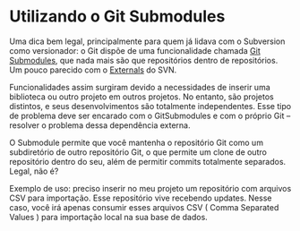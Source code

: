 # Utilizando o Git Submodules

Uma dica bem legal, principalmente para quem já lidava com o Subversion como versionador: o Git dispõe de uma funcionalidade chamada [Git Submodules](https://git-scm.com/book/en/v2/Git-Tools-Submodules), que nada mais são que repositórios dentro de repositórios. Um pouco parecido com o [Externals](http://svnbook.red-bean.com/en/1.5/svn.advanced.externals.html) do SVN.

Funcionalidades assim surgiram devido a necessidades de inserir uma biblioteca ou outro projeto em outros projetos. No entanto, são projetos distintos, e seus desenvolvimentos são totalmente independentes. Esse tipo de problema deve ser encarado com o GitSubmodules e com o próprio Git – resolver o problema dessa dependência externa.

O Submodule permite que você mantenha o repositório Git como um subdiretório de outro repositório Git, o que permite um clone de outro repositório dentro do seu, além de permitir commits totalmente separados. Legal, não é?

Exemplo de uso: preciso inserir no meu projeto um repositório com arquivos CSV para importação. Esse repositório vive recebendo updates. Nesse caso, você irá apenas consumir esses arquivos CSV ( Comma Separated Values ) para importação local na sua base de dados.
